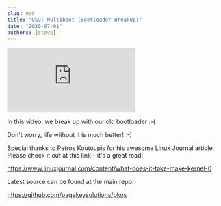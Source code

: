 ```yaml
---
slug: os9
title: "OS9: Multiboot (Bootloader Breakup)"
date: "2020-07-01"
authors: [steve]
---
```


<iframe className="youtube-video-player" src="https://www.youtube.com/embed/UraQLWvn9Vg" title="YouTube video player" frameBorder="0" allow="accelerometer; autoplay; clipboard-write; encrypted-media; gyroscope; picture-in-picture" allowFullScreen></iframe>

In this video, we break up with our old bootloader :-(
    
Don't worry, life without it is much better! :-)

<!--truncate-->

Special thanks to Petros Koutoupis for his awesome Linux Journal article. Please check it out at this link - it's a great read!

<https://www.linuxjournal.com/content/what-does-it-take-make-kernel-0>

Latest source can be found at the main repo:

<https://github.com/pagekeysolutions/pkos>
